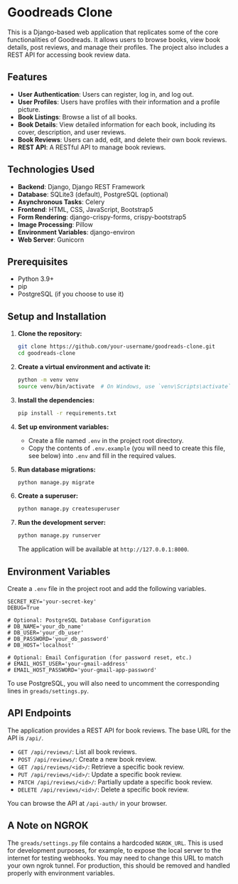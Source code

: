 # Goodreads Clone

This is a Django-based web application that replicates some of the core functionalities of Goodreads. It allows users to browse books, view book details, post reviews, and manage their profiles. The project also includes a REST API for accessing book review data.

## Features

*   **User Authentication**: Users can register, log in, and log out.
*   **User Profiles**: Users have profiles with their information and a profile picture.
*   **Book Listings**: Browse a list of all books.
*   **Book Details**: View detailed information for each book, including its cover, description, and user reviews.
*   **Book Reviews**: Users can add, edit, and delete their own book reviews.
*   **REST API**: A RESTful API to manage book reviews.

## Technologies Used

*   **Backend**: Django, Django REST Framework
*   **Database**: SQLite3 (default), PostgreSQL (optional)
*   **Asynchronous Tasks**: Celery
*   **Frontend**: HTML, CSS, JavaScript, Bootstrap5
*   **Form Rendering**: django-crispy-forms, crispy-bootstrap5
*   **Image Processing**: Pillow
*   **Environment Variables**: django-environ
*   **Web Server**: Gunicorn

## Prerequisites

*   Python 3.9+
*   pip
*   PostgreSQL (if you choose to use it)

## Setup and Installation

1.  **Clone the repository:**
    ```bash
    git clone https://github.com/your-username/goodreads-clone.git
    cd goodreads-clone
    ```

2.  **Create a virtual environment and activate it:**
    ```bash
    python -m venv venv
    source venv/bin/activate  # On Windows, use `venv\Scripts\activate`
    ```

3.  **Install the dependencies:**
    ```bash
    pip install -r requirements.txt
    ```

4.  **Set up environment variables:**
    - Create a file named `.env` in the project root directory.
    - Copy the contents of `.env.example` (you will need to create this file, see below) into `.env` and fill in the required values.

5.  **Run database migrations:**
    ```bash
    python manage.py migrate
    ```

6.  **Create a superuser:**
    ```bash
    python manage.py createsuperuser
    ```

7.  **Run the development server:**
    ```bash
    python manage.py runserver
    ```
    The application will be available at `http://127.0.0.1:8000`.

## Environment Variables

Create a `.env` file in the project root and add the following variables.

```
SECRET_KEY='your-secret-key'
DEBUG=True

# Optional: PostgreSQL Database Configuration
# DB_NAME='your_db_name'
# DB_USER='your_db_user'
# DB_PASSWORD='your_db_password'
# DB_HOST='localhost'

# Optional: Email Configuration (for password reset, etc.)
# EMAIL_HOST_USER='your-gmail-address'
# EMAIL_HOST_PASSWORD='your-gmail-app-password'
```
To use PostgreSQL, you will also need to uncomment the corresponding lines in `greads/settings.py`.

## API Endpoints

The application provides a REST API for book reviews. The base URL for the API is `/api/`.

*   `GET /api/reviews/`: List all book reviews.
*   `POST /api/reviews/`: Create a new book review.
*   `GET /api/reviews/<id>/`: Retrieve a specific book review.
*   `PUT /api/reviews/<id>/`: Update a specific book review.
*   `PATCH /api/reviews/<id>/`: Partially update a specific book review.
*   `DELETE /api/reviews/<id>/`: Delete a specific book review.

You can browse the API at `/api-auth/` in your browser.

## A Note on NGROK

The `greads/settings.py` file contains a hardcoded `NGROK_URL`. This is used for development purposes, for example, to expose the local server to the internet for testing webhooks. You may need to change this URL to match your own ngrok tunnel. For production, this should be removed and handled properly with environment variables.
